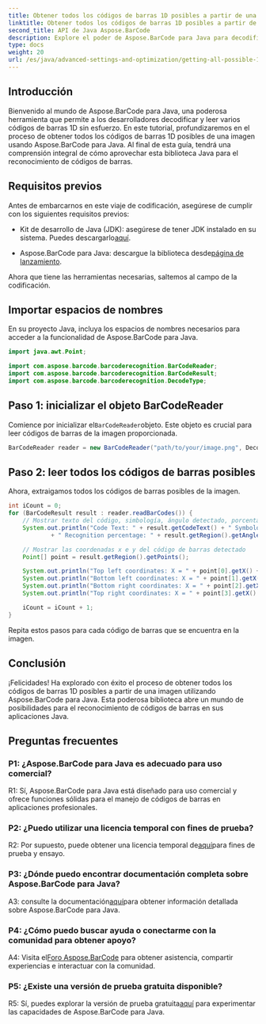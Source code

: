 ```yaml
---
title: Obtener todos los códigos de barras 1D posibles a partir de una imagen en Java con Aspose.BarCode
linktitle: Obtener todos los códigos de barras 1D posibles a partir de una imagen
second_title: API de Java Aspose.BarCode
description: Explore el poder de Aspose.BarCode para Java para decodificar códigos de barras 1D sin esfuerzo. Descárguelo ahora para una integración perfecta en sus aplicaciones Java.
type: docs
weight: 20
url: /es/java/advanced-settings-and-optimization/getting-all-possible-1d-barcodes-image/
---
```

## Introducción

Bienvenido al mundo de Aspose.BarCode para Java, una poderosa herramienta que permite a los desarrolladores decodificar y leer varios códigos de barras 1D sin esfuerzo. En este tutorial, profundizaremos en el proceso de obtener todos los códigos de barras 1D posibles de una imagen usando Aspose.BarCode para Java. Al final de esta guía, tendrá una comprensión integral de cómo aprovechar esta biblioteca Java para el reconocimiento de códigos de barras.

## Requisitos previos

Antes de embarcarnos en este viaje de codificación, asegúrese de cumplir con los siguientes requisitos previos:

-  Kit de desarrollo de Java (JDK): asegúrese de tener JDK instalado en su sistema. Puedes descargarlo[aquí](https://www.oracle.com/java/technologies/javase-downloads.html).

-  Aspose.BarCode para Java: descargue la biblioteca desde[página de lanzamiento](https://releases.aspose.com/barcode/java/).

Ahora que tiene las herramientas necesarias, saltemos al campo de la codificación.

## Importar espacios de nombres

En su proyecto Java, incluya los espacios de nombres necesarios para acceder a la funcionalidad de Aspose.BarCode para Java.

```java
import java.awt.Point;

import com.aspose.barcode.barcoderecognition.BarCodeReader;
import com.aspose.barcode.barcoderecognition.BarCodeResult;
import com.aspose.barcode.barcoderecognition.DecodeType;


```

## Paso 1: inicializar el objeto BarCodeReader

 Comience por inicializar el`BarCodeReader`objeto. Este objeto es crucial para leer códigos de barras de la imagen proporcionada.

```java
BarCodeReader reader = new BarCodeReader("path/to/your/image.png", DecodeType.CODE_128);
```

## Paso 2: leer todos los códigos de barras posibles

Ahora, extraigamos todos los códigos de barras posibles de la imagen.

```java
int iCount = 0;
for (BarCodeResult result : reader.readBarCodes()) {
    // Mostrar texto del código, simbología, ángulo detectado, porcentaje de reconocimiento del código de barras
    System.out.println("Code Text: " + result.getCodeText() + " Symbology: " + result.getCodeTypeName()
            + " Recognition percentage: " + result.getRegion().getAngle());

    // Mostrar las coordenadas x e y del código de barras detectado
    Point[] point = result.getRegion().getPoints();

    System.out.println("Top left coordinates: X = " + point[0].getX() + ", Y = " + point[0].getY());
    System.out.println("Bottom left coordinates: X = " + point[1].getX() + ", Y = " + point[1].getY());
    System.out.println("Bottom right coordinates: X = " + point[2].getX() + ", Y = " + point[2].getY());
    System.out.println("Top right coordinates: X = " + point[3].getX() + ", Y = " + point[3].getY());

    iCount = iCount + 1;
}
```

Repita estos pasos para cada código de barras que se encuentra en la imagen.

## Conclusión

¡Felicidades! Ha explorado con éxito el proceso de obtener todos los códigos de barras 1D posibles a partir de una imagen utilizando Aspose.BarCode para Java. Esta poderosa biblioteca abre un mundo de posibilidades para el reconocimiento de códigos de barras en sus aplicaciones Java.

## Preguntas frecuentes

### P1: ¿Aspose.BarCode para Java es adecuado para uso comercial?

R1: Sí, Aspose.BarCode para Java está diseñado para uso comercial y ofrece funciones sólidas para el manejo de códigos de barras en aplicaciones profesionales.

### P2: ¿Puedo utilizar una licencia temporal con fines de prueba?

 R2: Por supuesto, puede obtener una licencia temporal de[aquí](https://purchase.aspose.com/temporary-license/)para fines de prueba y ensayo.

### P3: ¿Dónde puedo encontrar documentación completa sobre Aspose.BarCode para Java?

 A3: consulte la documentación[aquí](https://reference.aspose.com/barcode/java/)para obtener información detallada sobre Aspose.BarCode para Java.

### P4: ¿Cómo puedo buscar ayuda o conectarme con la comunidad para obtener apoyo?

 A4: Visita el[Foro Aspose.BarCode](https://forum.aspose.com/c/barcode/13) para obtener asistencia, compartir experiencias e interactuar con la comunidad.

### P5: ¿Existe una versión de prueba gratuita disponible?

 R5: Sí, puedes explorar la versión de prueba gratuita[aquí](https://releases.aspose.com/) para experimentar las capacidades de Aspose.BarCode para Java.